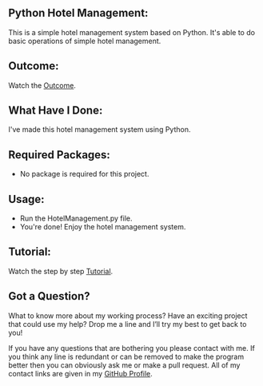 ## Python Hotel Management:
This is a simple hotel management system based on Python. It's able to do basic operations of simple hotel management.


## Outcome:
Watch the <a href="#">Outcome</a>.


## What Have I Done:
I've made this hotel management system using Python.

## Required Packages:
- No package is required for this project.


## Usage:
- Run the HotelManagement.py file.
- You're done! Enjoy the hotel management system.


## Tutorial:
Watch the step by step <a href="#">Tutorial</a>.


## Got a Question?
What to know more about my working process? Have an exciting project that could use my help? Drop me a line and I’ll try my best to get back to you!

If you have any questions that are bothering you please contact with me. If you think any line is redundant or can be removed to make the program better then you can obviously ask me or make a pull request. All of my contact links are given in my <a href="https://github.com/mdrakibulislam-zero/"> GitHub Profile</a>.

